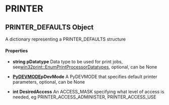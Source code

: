 # PRINTER

## PRINTER\_DEFAULTS Object

A dictionary representing a PRINTER\_DEFAULTS structure

#### Properties

  -  **string pDatatype** 
    Data type to be used for print jobs, see[win32print::EnumPrintProcessorDatatypes](win32print.md#win32printenumprintprocessordatatypes), optional, can be None

  -  **[PyDEVMODE](#pydevmode)pDevMode** 
    A PyDEVMODE that specifies default printer parameters, optional, can be None

  -  **int DesiredAccess** 
    An ACCESS\_MASK specifying what level of access is needed, eg PRINTER\_ACCESS\_ADMINISTER, PRINTER\_ACCESS\_USE